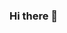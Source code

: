 ### Hi there 👋

<!--
**DarpanSethi/DarpanSethi** is a ✨ _special_ ✨ repository because its `README.md` (this file) appears on your GitHub profile.

- 🔭 I’m currently working on Web Development
- 👯 I’m looking to collaborate on youtube.
- 🤔 I’m looking for help with Web Development.
- 💬 Ask me about tech related stuff.
- 📫 How to reach me: Linkedin - @Darpan Sethi
